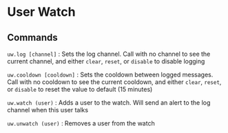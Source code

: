 # User Watch

## Commands
`uw.log [channel]`
:   Sets the log channel. Call with no channel to see the current channel, and either `clear`, `reset`, or `disable` to disable logging

`uw.cooldown [cooldown]`
:   Sets the cooldown between logged messages. Call with no cooldown to see the current cooldown, and either `clear`, `reset`, or `disable` to reset the value to default (15 minutes)

`uw.watch (user)`
:   Adds a user to the watch. Will send an alert to the log channel when this user talks

`uw.unwatch (user)`
:   Removes a user from the watch
